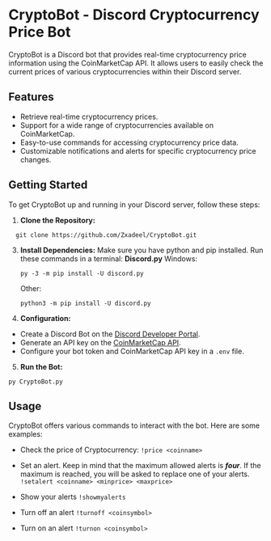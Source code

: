 # CryptoBot - Discord Cryptocurrency Price Bot

CryptoBot is a Discord bot that provides real-time cryptocurrency price information using the CoinMarketCap API. It allows users to easily check the current prices of various cryptocurrencies within their Discord server.

## Features

- Retrieve real-time cryptocurrency prices.
- Support for a wide range of cryptocurrencies available on CoinMarketCap.
- Easy-to-use commands for accessing cryptocurrency price data.
- Customizable notifications and alerts for specific cryptocurrency price changes.

## Getting Started

To get CryptoBot up and running in your Discord server, follow these steps:

1. **Clone the Repository:**
```
  git clone https://github.com/Zxadeel/CryptoBot.git
```
3. **Install Dependencies:**
  Make sure you have python and pip installed. Run these commands in a terminal:
   **Discord.py**
    Windows:
   ```
   py -3 -m pip install -U discord.py
   ```
    Other:
   ```
   python3 -m pip install -U discord.py
    ```
4. **Configuration:**
- Create a Discord Bot on the [Discord Developer Portal](https://discord.com/developers/applications).
- Generate an API key on the [CoinMarketCap API](https://coinmarketcap.com/api/documentation/v1/).
- Configure your bot token and CoinMarketCap API key in a `.env` file.

5. **Run the Bot:**
```
py CryptoBot.py
```

## Usage

CryptoBot offers various commands to interact with the bot. Here are some examples:

- Check the price of Cryptocurrency:
```!price <coinname>```

- Set an alert. Keep in mind that the maximum allowed alerts is ***four***. If the maximum is reached, you will be asked to replace one of your alerts. ```!setalert <coinname> <minprice> <maxprice>```

- Show your alerts
```!showmyalerts ```

- Turn off an alert
```!turnoff <coinsymbol> ```

- Turn on an alert
```!turnon <coinsymbol>```



